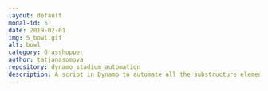 ```yaml
---
layout: default
modal-id: 5
date: 2019-02-01
img: 5_bowl.gif
alt: bowl
category: Grasshopper
author: tatjanasomova
repository: dynamo_stadium_automation
description: A script in Dynamo to automate all the substructure elements (grade beams, columns, piles and retaining walls) from a given topography, isle widths, grid spacing, concourse height and soil properties. The script allowed us to automate the production of 3D models and documentation of the stadium bowl substructure, anticipating to the late arrival of the geotechnical information.
---
```


